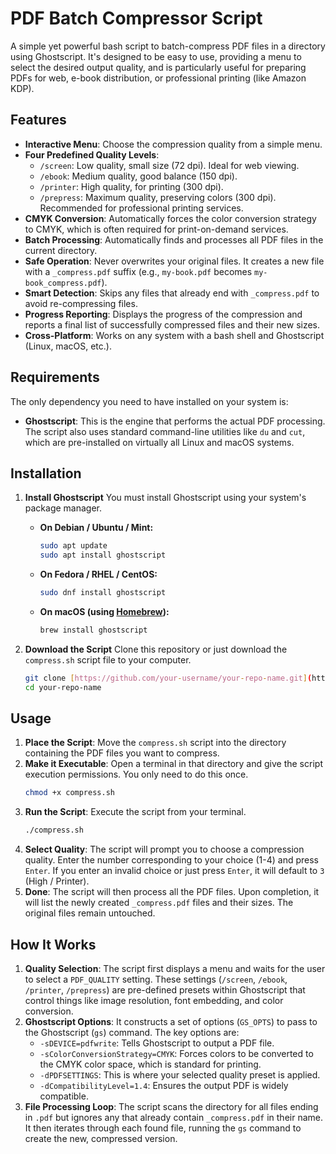 # PDF Batch Compressor Script

A simple yet powerful bash script to batch-compress PDF files in a directory using Ghostscript. It's designed to be easy to use, providing a menu to select the desired output quality, and is particularly useful for preparing PDFs for web, e-book distribution, or professional printing (like Amazon KDP).

## Features
-   **Interactive Menu**: Choose the compression quality from a simple menu.
-   **Four Predefined Quality Levels**:
    -   `/screen`: Low quality, small size (72 dpi). Ideal for web viewing.
    -   `/ebook`: Medium quality, good balance (150 dpi).
    -   `/printer`: High quality, for printing (300 dpi).
    -   `/prepress`: Maximum quality, preserving colors (300 dpi). Recommended for professional printing services.
-   **CMYK Conversion**: Automatically forces the color conversion strategy to CMYK, which is often required for print-on-demand services.
-   **Batch Processing**: Automatically finds and processes all PDF files in the current directory.
-   **Safe Operation**: Never overwrites your original files. It creates a new file with a `_compress.pdf` suffix (e.g., `my-book.pdf` becomes `my-book_compress.pdf`).
-   **Smart Detection**: Skips any files that already end with `_compress.pdf` to avoid re-compressing files.
-   **Progress Reporting**: Displays the progress of the compression and reports a final list of successfully compressed files and their new sizes.
-   **Cross-Platform**: Works on any system with a bash shell and Ghostscript (Linux, macOS, etc.).

## Requirements
The only dependency you need to have installed on your system is:
-   **Ghostscript**: This is the engine that performs the actual PDF processing.
The script also uses standard command-line utilities like `du` and `cut`, which are pre-installed on virtually all Linux and macOS systems.

## Installation
1.  **Install Ghostscript**
    You must install Ghostscript using your system's package manager.
    -   **On Debian / Ubuntu / Mint:**
        ```bash
        sudo apt update
        sudo apt install ghostscript
        ```
    -   **On Fedora / RHEL / CentOS:**
        ```bash
        sudo dnf install ghostscript
        ```
    -   **On macOS (using [Homebrew](https://brew.sh/)):**
        ```bash
        brew install ghostscript
        ```
        
2.  **Download the Script**
    Clone this repository or just download the `compress.sh` script file to your computer.
    ```bash
    git clone [https://github.com/your-username/your-repo-name.git](https://github.com/your-username/your-repo-name.git)
    cd your-repo-name
    ```

## Usage
1.  **Place the Script**: Move the `compress.sh` script into the directory containing the PDF files you want to compress.
2.  **Make it Executable**: Open a terminal in that directory and give the script execution permissions. You only need to do this once.
    ```bash
    chmod +x compress.sh
    ```
3.  **Run the Script**: Execute the script from your terminal.
    ```bash
    ./compress.sh
    ```
4.  **Select Quality**: The script will prompt you to choose a compression quality. Enter the number corresponding to your choice (1-4) and press `Enter`. If you enter an invalid choice or just press `Enter`, it will default to `3` (High / Printer).
5.  **Done**: The script will then process all the PDF files. Upon completion, it will list the newly created `_compress.pdf` files and their sizes. The original files remain untouched.

## How It Works
1.  **Quality Selection**: The script first displays a menu and waits for the user to select a `PDF_QUALITY` setting. These settings (`/screen`, `/ebook`, `/printer`, `/prepress`) are pre-defined presets within Ghostscript that control things like image resolution, font embedding, and color conversion.
2.  **Ghostscript Options**: It constructs a set of options (`GS_OPTS`) to pass to the Ghostscript (`gs`) command. The key options are:
    -   `-sDEVICE=pdfwrite`: Tells Ghostscript to output a PDF file.
    -   `-sColorConversionStrategy=CMYK`: Forces colors to be converted to the CMYK color space, which is standard for printing.
    -   `-dPDFSETTINGS`: This is where your selected quality preset is applied.
    -   `-dCompatibilityLevel=1.4`: Ensures the output PDF is widely compatible.
3.  **File Processing Loop**: The script scans the directory for all files ending in `.pdf` but ignores any that already contain `_compress.pdf` in their name. It then iterates through each found file, running the `gs` command to create the new, compressed version.
